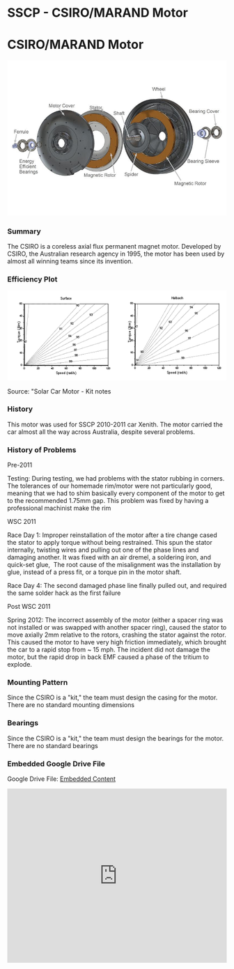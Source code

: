 # SSCP - CSIRO/MARAND Motor

# CSIRO/MARAND Motor

![](../../../../../assets/image_8dbc3e174c.jpg)

### Summary

[](#h.2wzmv2uyoava)

The CSIRO is a coreless axial flux permanent magnet motor. Developed by CSIRO, the Australian research agency in 1995, the motor has been used by almost all winning teams since its invention.

### Efficiency Plot

[](#h.5z6l7dq7nzvi)

![](../../../../../assets/image_624fd293d1.png)

Source: "Solar Car Motor - Kit notes

### History

[](#h.v891zgfu9oym)

This motor was used for SSCP 2010-2011 car Xenith. The motor carried the car almost all the way across Australia, despite several problems.

### History of Problems

[](#h.bjb30x17vtl0)

Pre-2011

Testing: During testing, we had problems with the stator rubbing in corners. The tolerances of our homemade rim/motor were not particularly good, meaning that we had to shim basically every component of the motor to get to the recommended 1.75mm gap. This problem was fixed by having a professional machinist make the rim

WSC 2011

Race Day 1: Improper reinstallation of the motor after a tire change cased the stator to apply torque without being restrained. This spun the stator internally, twisting wires and pulling out one of the phase lines and damaging another. It was fixed with an air dremel, a soldering iron, and quick-set glue,  The root cause of the misalignment was the installation by glue, instead of a press fit, or a torque pin in the motor shaft.

Race Day 4: The second damaged phase line finally pulled out, and required the same solder hack as the first failure

Post WSC 2011

Spring 2012: The incorrect assembly of the motor (either a spacer ring was not installed or was swapped with another spacer ring), caused the stator to move axially 2mm relative to the rotors, crashing the stator against the rotor. This caused the motor to have very high friction immediately, which brought the car to a rapid stop from ~ 15 mph. The incident did not damage the motor, but the rapid drop in back EMF caused a phase of the tritium to explode. 

### Mounting Pattern

[](#h.33pqmwwbt079)

Since the CSIRO is a "kit," the team must design the casing for the motor. There are no standard mounting dimensions

### Bearings

[](#h.f7rkapebo10y)

Since the CSIRO is a "kit," the team must design the bearings for the motor. There are no standard bearings

[](https://drive.google.com/folderview?id=1HfretWruIP12gayqEvgmzmZAX8No-1aK)

### Embedded Google Drive File

Google Drive File: [Embedded Content](https://drive.google.com/embeddedfolderview?id=1HfretWruIP12gayqEvgmzmZAX8No-1aK#list)

<iframe width="100%" height="400" src="https://drive.google.com/embeddedfolderview?id=1HfretWruIP12gayqEvgmzmZAX8No-1aK#list" frameborder="0"></iframe>

